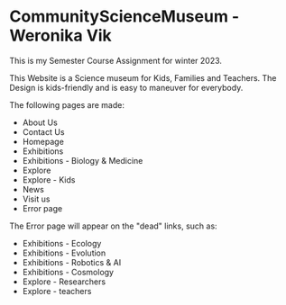 # CommunityScienceMuseum - Weronika Vik
 This is my Semester Course Assignment for winter 2023.

 This Website is a Science museum for Kids, Families and Teachers. The Design is kids-friendly and is easy to maneuver for everybody. 

 The following pages are made: 
 - About Us
 - Contact Us
 - Homepage
 - Exhibitions
 - Exhibitions - Biology & Medicine
 - Explore
 - Explore - Kids
 - News
 - Visit us
 - Error page

 The Error page will appear on the "dead" links, such as:
 - Exhibitions - Ecology
 - Exhibitions - Evolution
 - Exhibitions - Robotics & AI
 - Exhibitions - Cosmology
 - Explore - Researchers
 - Explore - teachers
